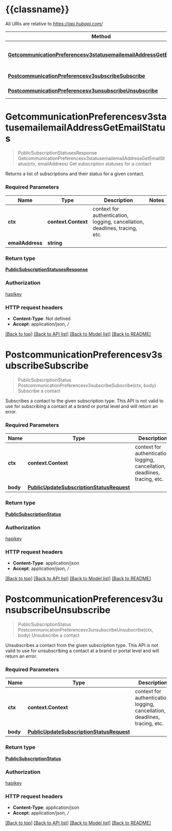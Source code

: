 # {{classname}}

All URIs are relative to *https://api.hubapi.com/*

Method | HTTP request | Description
------------- | ------------- | -------------
[**GetcommunicationPreferencesv3statusemailemailAddressGetEmailStatus**](StatusApi.md#GetcommunicationPreferencesv3statusemailemailAddressGetEmailStatus) | **Get** /communication-preferences/v3/status/email/{emailAddress} | Get subscription statuses for a contact
[**PostcommunicationPreferencesv3subscribeSubscribe**](StatusApi.md#PostcommunicationPreferencesv3subscribeSubscribe) | **Post** /communication-preferences/v3/subscribe | Subscribe a contact
[**PostcommunicationPreferencesv3unsubscribeUnsubscribe**](StatusApi.md#PostcommunicationPreferencesv3unsubscribeUnsubscribe) | **Post** /communication-preferences/v3/unsubscribe | Unsubscribe a contact

# **GetcommunicationPreferencesv3statusemailemailAddressGetEmailStatus**
> PublicSubscriptionStatusesResponse GetcommunicationPreferencesv3statusemailemailAddressGetEmailStatus(ctx, emailAddress)
Get subscription statuses for a contact

Returns a list of subscriptions and their status for a given contact.

### Required Parameters

Name | Type | Description  | Notes
------------- | ------------- | ------------- | -------------
 **ctx** | **context.Context** | context for authentication, logging, cancellation, deadlines, tracing, etc.
  **emailAddress** | **string**|  | 

### Return type

[**PublicSubscriptionStatusesResponse**](PublicSubscriptionStatusesResponse.md)

### Authorization

[hapikey](../README.md#hapikey)

### HTTP request headers

 - **Content-Type**: Not defined
 - **Accept**: application/json, */*

[[Back to top]](#) [[Back to API list]](../README.md#documentation-for-api-endpoints) [[Back to Model list]](../README.md#documentation-for-models) [[Back to README]](../README.md)

# **PostcommunicationPreferencesv3subscribeSubscribe**
> PublicSubscriptionStatus PostcommunicationPreferencesv3subscribeSubscribe(ctx, body)
Subscribe a contact

Subscribes a contact to the given subscription type. This API is not valid to use for subscribing a contact at a brand or portal level and will return an error.

### Required Parameters

Name | Type | Description  | Notes
------------- | ------------- | ------------- | -------------
 **ctx** | **context.Context** | context for authentication, logging, cancellation, deadlines, tracing, etc.
  **body** | [**PublicUpdateSubscriptionStatusRequest**](PublicUpdateSubscriptionStatusRequest.md)|  | 

### Return type

[**PublicSubscriptionStatus**](PublicSubscriptionStatus.md)

### Authorization

[hapikey](../README.md#hapikey)

### HTTP request headers

 - **Content-Type**: application/json
 - **Accept**: application/json, */*

[[Back to top]](#) [[Back to API list]](../README.md#documentation-for-api-endpoints) [[Back to Model list]](../README.md#documentation-for-models) [[Back to README]](../README.md)

# **PostcommunicationPreferencesv3unsubscribeUnsubscribe**
> PublicSubscriptionStatus PostcommunicationPreferencesv3unsubscribeUnsubscribe(ctx, body)
Unsubscribe a contact

Unsubscribes a contact from the given subscription type. This API is not valid to use for unsubscribing a contact at a brand or portal level and will return an error.

### Required Parameters

Name | Type | Description  | Notes
------------- | ------------- | ------------- | -------------
 **ctx** | **context.Context** | context for authentication, logging, cancellation, deadlines, tracing, etc.
  **body** | [**PublicUpdateSubscriptionStatusRequest**](PublicUpdateSubscriptionStatusRequest.md)|  | 

### Return type

[**PublicSubscriptionStatus**](PublicSubscriptionStatus.md)

### Authorization

[hapikey](../README.md#hapikey)

### HTTP request headers

 - **Content-Type**: application/json
 - **Accept**: application/json, */*

[[Back to top]](#) [[Back to API list]](../README.md#documentation-for-api-endpoints) [[Back to Model list]](../README.md#documentation-for-models) [[Back to README]](../README.md)

